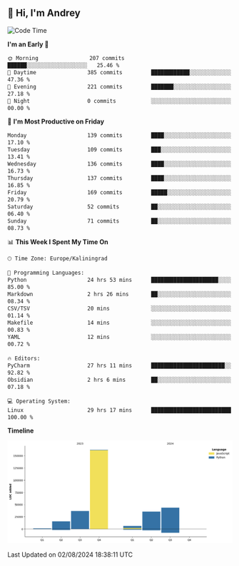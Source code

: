 ## 👋 Hi, I'm Andrey

<!--START_SECTION:waka-->
![Code Time](http://img.shields.io/badge/Code%20Time-277%20hrs%2011%20mins-blue)

**I'm an Early 🐤** 

```text
🌞 Morning                207 commits         ██████░░░░░░░░░░░░░░░░░░░   25.46 % 
🌆 Daytime                385 commits         ████████████░░░░░░░░░░░░░   47.36 % 
🌃 Evening                221 commits         ███████░░░░░░░░░░░░░░░░░░   27.18 % 
🌙 Night                  0 commits           ░░░░░░░░░░░░░░░░░░░░░░░░░   00.00 % 
```
📅 **I'm Most Productive on Friday** 

```text
Monday                   139 commits         ████░░░░░░░░░░░░░░░░░░░░░   17.10 % 
Tuesday                  109 commits         ███░░░░░░░░░░░░░░░░░░░░░░   13.41 % 
Wednesday                136 commits         ████░░░░░░░░░░░░░░░░░░░░░   16.73 % 
Thursday                 137 commits         ████░░░░░░░░░░░░░░░░░░░░░   16.85 % 
Friday                   169 commits         █████░░░░░░░░░░░░░░░░░░░░   20.79 % 
Saturday                 52 commits          ██░░░░░░░░░░░░░░░░░░░░░░░   06.40 % 
Sunday                   71 commits          ██░░░░░░░░░░░░░░░░░░░░░░░   08.73 % 
```


📊 **This Week I Spent My Time On** 

```text
🕑︎ Time Zone: Europe/Kaliningrad

💬 Programming Languages: 
Python                   24 hrs 53 mins      █████████████████████░░░░   85.00 % 
Markdown                 2 hrs 26 mins       ██░░░░░░░░░░░░░░░░░░░░░░░   08.34 % 
CSV/TSV                  20 mins             ░░░░░░░░░░░░░░░░░░░░░░░░░   01.14 % 
Makefile                 14 mins             ░░░░░░░░░░░░░░░░░░░░░░░░░   00.83 % 
YAML                     12 mins             ░░░░░░░░░░░░░░░░░░░░░░░░░   00.72 % 

🔥 Editors: 
PyCharm                  27 hrs 11 mins      ███████████████████████░░   92.82 % 
Obsidian                 2 hrs 6 mins        ██░░░░░░░░░░░░░░░░░░░░░░░   07.18 % 

💻 Operating System: 
Linux                    29 hrs 17 mins      █████████████████████████   100.00 % 
```

**Timeline**

![Lines of Code chart](https://raw.githubusercontent.com/Mist3s/Mist3s/main/assets/bar_graph.png)


 Last Updated on 02/08/2024 18:38:11 UTC
<!--END_SECTION:waka-->

